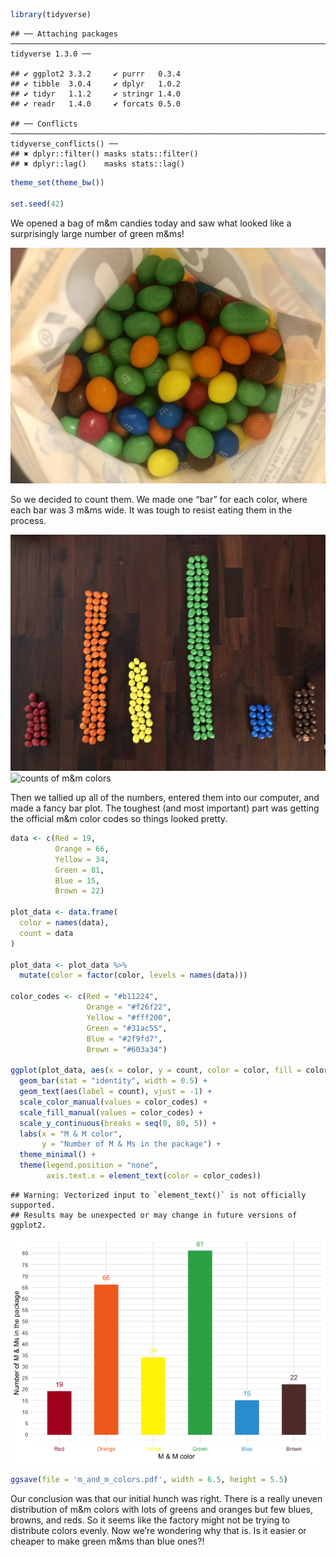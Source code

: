 ``` r
library(tidyverse)
```

    ## ── Attaching packages ────────────────────────────────────────────────────────────────────────────────────────────────────────────────────────── tidyverse 1.3.0 ──

    ## ✔ ggplot2 3.3.2     ✔ purrr   0.3.4
    ## ✔ tibble  3.0.4     ✔ dplyr   1.0.2
    ## ✔ tidyr   1.1.2     ✔ stringr 1.4.0
    ## ✔ readr   1.4.0     ✔ forcats 0.5.0

    ## ── Conflicts ───────────────────────────────────────────────────────────────────────────────────────────────────────────────────────────── tidyverse_conflicts() ──
    ## ✖ dplyr::filter() masks stats::filter()
    ## ✖ dplyr::lag()    masks stats::lag()

``` r
theme_set(theme_bw())

set.seed(42)
```

We opened a bag of m\&m candies today and saw what looked like a
surprisingly large number of green m\&ms\!

![bag of m\&ms](bag_of_m_and_ms.jpg)

So we decided to count them. We made one “bar” for each color, where
each bar was 3 m\&ms wide. It was tough to resist eating them in the
process.

![histogram of m\&m colors](m_and_m_colors.jpg) ![counts of m\&m
colors](data.jpg)

Then we tallied up all of the numbers, entered them into our computer,
and made a fancy bar plot. The toughest (and most important) part was
getting the official m\&m color codes so things looked pretty.

``` r
data <- c(Red = 19,
          Orange = 66,
          Yellow = 34,
          Green = 81,
          Blue = 15,
          Brown = 22)

plot_data <- data.frame(
  color = names(data),
  count = data
)

plot_data <- plot_data %>%
  mutate(color = factor(color, levels = names(data)))

color_codes <- c(Red = "#b11224",
                 Orange = "#f26f22",
                 Yellow = "#fff200",
                 Green = "#31ac55",
                 Blue = "#2f9fd7",
                 Brown = "#603a34")
  
ggplot(plot_data, aes(x = color, y = count, color = color, fill = color)) +
  geom_bar(stat = "identity", width = 0.5) +
  geom_text(aes(label = count), vjust = -1) +
  scale_color_manual(values = color_codes) +
  scale_fill_manual(values = color_codes) +
  scale_y_continuous(breaks = seq(0, 80, 5)) +
  labs(x = "M & M color",
       y = "Number of M & Ms in the package") +
  theme_minimal() +
  theme(legend.position = "none",
        axis.text.x = element_text(color = color_codes))
```

    ## Warning: Vectorized input to `element_text()` is not officially supported.
    ## Results may be unexpected or may change in future versions of ggplot2.

![](README_files/figure-gfm/fancy-m-and-m-color-histogram-1.png)<!-- -->

``` r
ggsave(file = 'm_and_m_colors.pdf', width = 6.5, height = 5.5)
```

Our conclusion was that our initial hunch was right. There is a really
uneven distribution of m\&m colors with lots of greens and oranges but
few blues, browns, and reds. So it seems like the factory might not be
trying to distribute colors evenly. Now we’re wondering why that is. Is
it easier or cheaper to make green m\&ms than blue ones?\!
